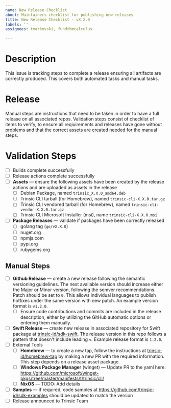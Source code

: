 ```yaml
---
name: New Release Checklist
about: Maintainers checklist for publishing new releases
title: New Release Checklist - vX.X.0
labels: ''
assignees: tmarkovski, fundthmcalculus

---
```


# Description

This issue is tracking steps to complete a release ensuring all artifacts are correctly produced. This covers both automated tasks and manual tasks.

# Release

Manual steps are instructions that need to be taken in order to have a full release on all associated repos. Validation steps consist of checklist of items to verify, to ensure all reqiuirements and releases have gone without problems and that the correct assets are created needed for the manual steps.

# Validation Steps

- [ ] Builds complete successfully
- [ ] Release actions complete successfully
- [ ] **Assets** &mdash; ensure the following assets have been created by the release actions and are uploaded as assets in the release
    - [ ] Debian Package, named `trinsic_X.X.0_amd64.deb`
    - [ ] Trinsic CLI tarball (for Homebrew), named `trinsic-cli-X.X.0.tar.gz`
    - [ ] Trinsic CLI vendored tarball (for Homebrew), named `trinsic-cli-vendor-X.X.0.tar.gz`
    - [ ] Trinsic CLI Microsoft Installer (msi), name `trinsic-cli-X.X.0.msi`
- [ ] **Package Releases** &mdash; validate if packages have been correctly released
  - [ ] golang tag (`go/vX.X.0`)
  - [ ] nuget.org
  - [ ] npmjs.com
  - [ ] pypi.org
  - [ ] rubygems.org

## Manual Steps

- [ ] **Github Release** &mdash; create a new release following the semantic versioning guidelines. The next available version should increase either the Major or Minor version, following the semver recommendations. Patch should be set to `0`. This allows individual languages to publish hotfixes under the same version with new patch. An example version format is `v1.2.0`.
  - [ ] Ensure code contributions and commits are included in the release description, either by utilizing the GitHub automatic options or entering them manually.
- [ ] **Swift Release** &mdash; create new release in associated repository for Swift package at [trinsic-id/sdk-swift](https://github.com/trinsic-id/sdk-swift). The release version in this repo follows a pattern that doesn't include leading `v`. Example release format is `1.2.0`.
- [ ] External Tools
  - [ ] **Homebrew** &mdash; to create a new tap, follow the instructions at [trinsic-id/homebrew-tap](https://github.com/trinsic-id/homebrew-tap) by making a new PR with the required information. This step depends on a release asset package.
  - [ ] **Windows Package Manager** (winget) &mdash; Update PR to the yaml here: https://github.com/microsoft/winget-pkgs/tree/master/manifests/t/trinsic/cli/
  - [ ] **NixOS** &mdash; TODO: Add details
- [ ] **Samples** &mdash; if required, code samples at https://github.com/trinsic-id/sdk-examples should be updated to match the version
- [ ] Release announced to Trinsic Team

